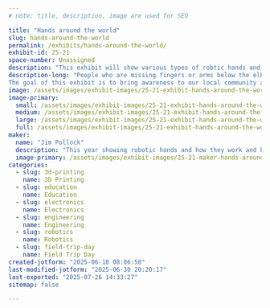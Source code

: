 ```yaml
---
# note: title, description, image are used for SEO

title: "Hands around the world"
slug: hands-around-the-world
permalink: /exhibits/hands-around-the-world/
exhibit-id: 25-21
space-number: Unassigned
description: "This exhibit will show various types of robtic hands and how to make them."
description-long: "People who are missing fingers or arms below the elbow can benefit from 3D printed devices. They are especially helpful for children who do not normally have the option of traditional prosthetic device either due to cost, time, or due to the uniqueness of their limb difference. 
The goal of this exhibit is to bring awareness to our local community and demonstrate various hands you can build and other hand projects including a AI hand"
image: /assets/images/exhibit-images/25-21-exhibit-hands-around-the-world-screenshot-2025-06-30-120824-large.png
image-primary: 
  small: /assets/images/exhibit-images/25-21-exhibit-hands-around-the-world-screenshot-2025-06-30-120824-small.png
  medium: /assets/images/exhibit-images/25-21-exhibit-hands-around-the-world-screenshot-2025-06-30-120824-medium.png
  large: /assets/images/exhibit-images/25-21-exhibit-hands-around-the-world-screenshot-2025-06-30-120824-large.png
  full: /assets/images/exhibit-images/25-21-exhibit-hands-around-the-world-screenshot-2025-06-30-120824-full.png
maker: 
  name: "Jim Pollock"
  description: "This year showing robotic hands and how they work and how to get involved in making them for the under servered population. Of course there will be a robotic gumball machine involved somewere :)"
  image-primary: /assets/images/exhibit-images/25-21-maker-hands-around-the-world-under-construction-medium.png
categories: 
  - slug: 3d-printing
    name: 3D Printing
  - slug: education
    name: Education
  - slug: electronics
    name: Electronics
  - slug: engineering
    name: Engineering
  - slug: robotics
    name: Robotics
  - slug: field-trip-day
    name: Field Trip Day
created-jotform: "2025-06-10 08:06:58"
last-modified-jotform: "2025-06-30 20:20:17"
last-exported: "2025-07-26 14:33:27"
sitemap: false

---
```


